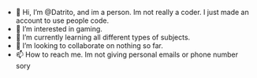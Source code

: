 - 👋 Hi, I’m @Datrito, and im a person. Im not really a coder. I just made an account to use people code.
- 👀 I’m interested in gaming.
- 🌱 I’m currently learning all different types of subjects.
- 💞️ I’m looking to collaborate on nothing so far.
- 📫 How to reach me. Im not giving personal emails or phone number sory

<!---
Datrito/Datrito is a ✨ special ✨ repository because its `README.md` (this file) appears on your GitHub profile.
You can click the Preview link to take a look at your changes.
--->
